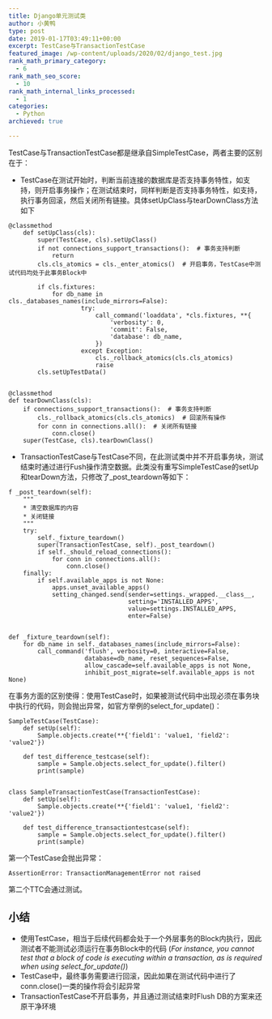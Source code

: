 ```yaml
---
title: Django单元测试类
author: 小黄鸭
type: post
date: 2019-01-17T03:49:11+00:00
excerpt: TestCase与TransactionTestCase
featured_image: /wp-content/uploads/2020/02/django_test.jpg
rank_math_primary_category:
  - 6
rank_math_seo_score:
  - 10
rank_math_internal_links_processed:
  - 1
categories:
  - Python
archieved: true

---
```

TestCase与TransactionTestCase都是继承自SimpleTestCase，两者主要的区别在于：

  * TestCase在测试开始时，判断当前连接的数据库是否支持事务特性，如支持，则开启事务操作；在测试结束时，同样判断是否支持事务特性，如支持，执行事务回滚，然后关闭所有链接。具体setUpClass与tearDownClass方法如下

```
@classmethod
    def setUpClass(cls):
        super(TestCase, cls).setUpClass()
        if not connections_support_transactions():  # 事务支持判断
            return
        cls.cls_atomics = cls._enter_atomics()  # 开启事务，TestCase中测试代码均处于此事务Block中

        if cls.fixtures:
            for db_name in cls._databases_names(include_mirrors=False):
                    try:
                        call_command('loaddata', *cls.fixtures, **{
                            'verbosity': 0,
                            'commit': False,
                            'database': db_name,
                        })
                    except Exception:
                        cls._rollback_atomics(cls.cls_atomics)
                        raise
        cls.setUpTestData()


@classmethod
def tearDownClass(cls):
    if connections_support_transactions():  # 事务支持判断
        cls._rollback_atomics(cls.cls_atomics)  # 回滚所有操作
        for conn in connections.all():  # 关闭所有链接
            conn.close()
    super(TestCase, cls).tearDownClass()

```
  * TransactionTestCase与TestCase不同，在此测试类中并不开启事务块，测试结束时通过进行Fush操作清空数据。此类没有重写SimpleTestCase的setUp和tearDown方法，只修改了\_post\_teardown等如下：

```
f _post_teardown(self):
    """
    * 清空数据库的内容
    * 关闭链接
    """
    try:
        self._fixture_teardown()
        super(TransactionTestCase, self)._post_teardown()
        if self._should_reload_connections():
            for conn in connections.all():
                conn.close()
    finally:
        if self.available_apps is not None:
            apps.unset_available_apps()
            setting_changed.send(sender=settings._wrapped.__class__,
                                 setting='INSTALLED_APPS',
                                 value=settings.INSTALLED_APPS,
                                 enter=False)


def _fixture_teardown(self):
    for db_name in self._databases_names(include_mirrors=False):
        call_command('flush', verbosity=0, interactive=False,
                     database=db_name, reset_sequences=False,
                     allow_cascade=self.available_apps is not None,
                     inhibit_post_migrate=self.available_apps is not None)

```
在事务方面的区别使得：使用TestCase时，如果被测试代码中出现必须在事务块中执行的代码，则会抛出异常，如官方举例的select\_for\_update()：

```
SampleTestCase(TestCase):
    def setUp(self):
        Sample.objects.create(**{'field1': 'value1, 'field2': 'value2'})

    def test_difference_testcase(self):
        sample = Sample.objects.select_for_update().filter()
        print(sample)


class SampleTransactionTestCase(TransactionTestCase):
    def setUp(self):
        Sample.objects.create(**{'field1': 'value1, 'field2': 'value2'})

    def test_difference_transactiontestcase(self):
        sample = Sample.objects.select_for_update().filter()
        print(sample)

```
第一个TestCase会抛出异常：

```
AssertionError: TransactionManagementError not raised

```
第二个TTC会通过测试。

## 小结

  * 使用TestCase，相当于后续代码都会处于一个外层事务的Block内执行，因此测试者不能测试必须运行在事务Block中的代码 (_For instance, you cannot test that a block of code is executing within a transaction, as is required when using select\_for\_update()_)
  * TestCase中，最终事务需要进行回滚，因此如果在测试代码中进行了conn.close()一类的操作将会引起异常
  * TransactionTestCase不开启事务，并且通过测试结束时Flush DB的方案来还原干净环境